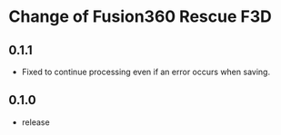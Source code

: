 # Change of Fusion360 Rescue F3D

## 0.1.1
+ Fixed to continue processing even if an error occurs when saving.

## 0.1.0
+ release